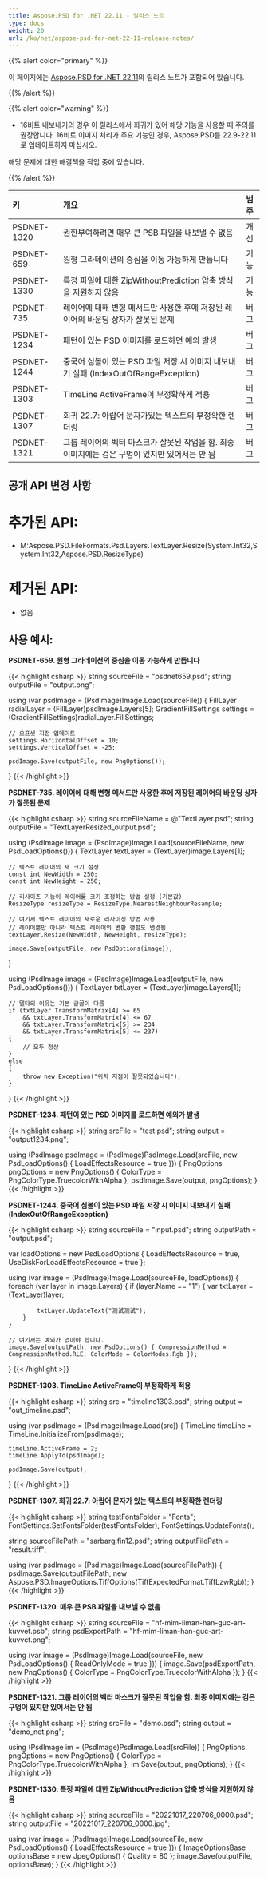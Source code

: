```yaml
---
title: Aspose.PSD for .NET 22.11 - 릴리스 노트
type: docs
weight: 20
url: /ko/net/aspose-psd-for-net-22-11-release-notes/
---
```


{{% alert color="primary" %}}

이 페이지에는 [Aspose.PSD for .NET 22.11](https://www.nuget.org/packages/Aspose.PSD/)의 릴리스 노트가 포함되어 있습니다.

{{% /alert %}}

{{% alert color="warning" %}}

- 16비트 내보내기의 경우 이 릴리스에서 회귀가 있어 해당 기능을 사용할 때 주의를 권장합니다.
16비트 이미지 처리가 주요 기능인 경우, Aspose.PSD를 22.9-22.11로 업데이트하지 마십시오.

해당 문제에 대한 해결책을 작업 중에 있습니다.

{{% /alert %}}

|**키**|**개요**|**범주**|
| :- | :- | :- |
|PSDNET-1320|권한부여하려면 매우 큰 PSB 파일을 내보낼 수 없음|개선|
|PSDNET-659|원형 그라데이션의 중심을 이동 가능하게 만듭니다|기능|
|PSDNET-1330|특정 파일에 대한 ZipWithoutPrediction 압축 방식을 지원하지 않음|기능|
|PSDNET-735|레이어에 대해 변형 메서드만 사용한 후에 저장된 레이어의 바운딩 상자가 잘못된 문제|버그|
|PSDNET-1234|패턴이 있는 PSD 이미지를 로드하면 예외 발생|버그|
|PSDNET-1244|중국어 심볼이 있는 PSD 파일 저장 시 이미지 내보내기 실패 (IndexOutOfRangeException)|버그|
|PSDNET-1303|TimeLine ActiveFrame이 부정확하게 적용|버그|
|PSDNET-1307|회귀 22.7: 아랍어 문자가있는 텍스트의 부정확한 렌더링|버그|
|PSDNET-1321|그룹 레이어의 벡터 마스크가 잘못된 작업을 함. 최종 이미지에는 검은 구멍이 있지만 있어서는 안 됨|버그|


## **공개 API 변경 사항**
# **추가된 API:**
- M:Aspose.PSD.FileFormats.Psd.Layers.TextLayer.Resize(System.Int32,System.Int32,Aspose.PSD.ResizeType)


# **제거된 API:**
- 없음


## **사용 예시:**

**PSDNET-659. 원형 그라데이션의 중심을 이동 가능하게 만듭니다**

{{< highlight csharp >}}
string sourceFile = "psdnet659.psd";
string outputFile = "output.png";

using (var psdImage = (PsdImage)Image.Load(sourceFile))
{
    FillLayer radialLayer = (FillLayer)psdImage.Layers[5];
    GradientFillSettings settings = (GradientFillSettings)radialLayer.FillSettings;

    // 오프셋 지점 업데이트
    settings.HorizontalOffset = 10;
    settings.VerticalOffset = -25;

    psdImage.Save(outputFile, new PngOptions());
}
{{< /highlight >}}

**PSDNET-735. 레이어에 대해 변형 메서드만 사용한 후에 저장된 레이어의 바운딩 상자가 잘못된 문제**

{{< highlight csharp >}}
string sourceFileName = @"TextLayer.psd";
string outputFile = "TextLayerResized_output.psd";

using (PsdImage image = (PsdImage)Image.Load(sourceFileName, new PsdLoadOptions()))
{
    TextLayer textLayer = (TextLayer)image.Layers[1];

    // 텍스트 레이어의 새 크기 설정
    const int NewWidth = 250;
    const int NewHeight = 250;

    // 리사이즈 기능이 레이어를 크기 조정하는 방법 설정 (기본값)
    ResizeType resizeType = ResizeType.NearestNeighbourResample;

    // 여기서 텍스트 레이어의 새로운 리사이징 방법 사용
    // 레이어뿐만 아니라 텍스트 레이어의 변환 행렬도 변경됨
    textLayer.Resize(NewWidth, NewHeight, resizeType);

    image.Save(outputFile, new PsdOptions(image));
}

using (PsdImage image = (PsdImage)Image.Load(outputFile, new PsdLoadOptions()))
{
    TextLayer txtLayer = (TextLayer)image.Layers[1];

    // 델타의 이유는 기본 글꼴이 다름
    if (txtLayer.TransformMatrix[4] >= 65
        && txtLayer.TransformMatrix[4] <= 67
        && txtLayer.TransformMatrix[5] >= 234
        && txtLayer.TransformMatrix[5] <= 237)
    {
        // 모두 정상
    }
    else
    {
        throw new Exception("위치 지점이 잘못되었습니다");
    }
}
{{< /highlight >}}

**PSDNET-1234. 패턴이 있는 PSD 이미지를 로드하면 예외가 발생**

{{< highlight csharp >}}
string srcFile = "test.psd";
string output = "output1234.png";

using (PsdImage psdImage = (PsdImage)PsdImage.Load(srcFile,
new PsdLoadOptions() { LoadEffectsResource = true }))
{
    PngOptions pngOptions = new PngOptions() { ColorType = PngColorType.TruecolorWithAlpha };
    psdImage.Save(output, pngOptions);
}
{{< /highlight >}}

**PSDNET-1244. 중국어 심볼이 있는 PSD 파일 저장 시 이미지 내보내기 실패 (IndexOutOfRangeException)**

{{< highlight csharp >}}
string sourceFile = "input.psd";
string outputPath = "output.psd";

var loadOptions = new PsdLoadOptions
{
    LoadEffectsResource = true,
    UseDiskForLoadEffectsResource = true
};

using (var image = (PsdImage)Image.Load(sourceFile, loadOptions))
{
    foreach (var layer in image.Layers)
    {
        if (layer.Name == "1")
        {
            var txtLayer = (TextLayer)layer;

            txtLayer.UpdateText("测试测试");
        }
    }

    // 여기서는 예외가 없어야 합니다.
    image.Save(outputPath, new PsdOptions() { CompressionMethod = CompressionMethod.RLE, ColorMode = ColorModes.Rgb });
}
{{< /highlight >}}

**PSDNET-1303. TimeLine ActiveFrame이 부정확하게 적용**

{{< highlight csharp >}}
string src = "timeline1303.psd";
string output = "out_timeline.psd";

using (var psdImage = (PsdImage)Image.Load(src))
{
    TimeLine timeLine = TimeLine.InitializeFrom(psdImage);

    timeLine.ActiveFrame = 2;
    timeLine.ApplyTo(psdImage);

    psdImage.Save(output);
}
{{< /highlight >}}

**PSDNET-1307. 회귀 22.7: 아랍어 문자가 있는 텍스트의 부정확한 렌더링**

{{< highlight csharp >}}
string testFontsFolder = "Fonts";
FontSettings.SetFontsFolder(testFontsFolder);
FontSettings.UpdateFonts();

string sourceFilePath = "sarbarg.fin12.psd";
string outputFilePath = "result.tiff";

using (var psdImage = (PsdImage)Image.Load(sourceFilePath))
{
    psdImage.Save(outputFilePath, new Aspose.PSD.ImageOptions.TiffOptions(TiffExpectedFormat.TiffLzwRgb));
}
{{< /highlight >}}

**PSDNET-1320. 매우 큰 PSB 파일을 내보낼 수 없음**

{{< highlight csharp >}}
string sourceFile = "hf-mim-liman-han-guc-art-kuvvet.psb";
string psdExportPath = "hf-mim-liman-han-guc-art-kuvvet.png";

using (var image = (PsdImage)Image.Load(sourceFile, new PsdLoadOptions() { ReadOnlyMode = true }))
{
    image.Save(psdExportPath, new PngOptions() { ColorType =  PngColorType.TruecolorWithAlpha });
}
{{< /highlight >}}

**PSDNET-1321. 그룹 레이어의 벡터 마스크가 잘못된 작업을 함. 최종 이미지에는 검은 구멍이 있지만 있어서는 안 됨**

{{< highlight csharp >}}
string srcFile = "demo.psd";
string output = "demo_net.png";

using (PsdImage im = (PsdImage)PsdImage.Load(srcFile))
{
    PngOptions pngOptions = new PngOptions() { ColorType = PngColorType.TruecolorWithAlpha };
    im.Save(output, pngOptions);
}
{{< /highlight >}}

**PSDNET-1330. 특정 파일에 대한 ZipWithoutPrediction 압축 방식을 지원하지 않음**

{{< highlight csharp >}}
string sourceFile = "20221017_220706_0000.psd";
string outputFile = "20221017_220706_0000.jpg";

using (var image = (PsdImage)Image.Load(sourceFile, new PsdLoadOptions() { LoadEffectsResource = true }))
{
    ImageOptionsBase optionsBase = new JpegOptions() { Quality = 80 };
    image.Save(outputFile, optionsBase);
}
{{< /highlight >}}
